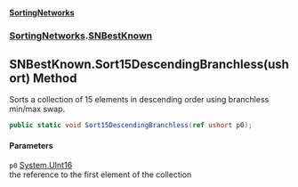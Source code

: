 #### [SortingNetworks](index.md 'index')
### [SortingNetworks](SortingNetworks.md 'SortingNetworks').[SNBestKnown](SortingNetworks_SNBestKnown.md 'SortingNetworks.SNBestKnown')
## SNBestKnown.Sort15DescendingBranchless(ushort) Method
Sorts a collection of 15 elements in descending order using branchless min/max swap.  
```csharp
public static void Sort15DescendingBranchless(ref ushort p0);
```
#### Parameters
<a name='SortingNetworks_SNBestKnown_Sort15DescendingBranchless(ushort)_p0'></a>
`p0` [System.UInt16](https://docs.microsoft.com/en-us/dotnet/api/System.UInt16 'System.UInt16')  
the reference to the first element of the collection
  
